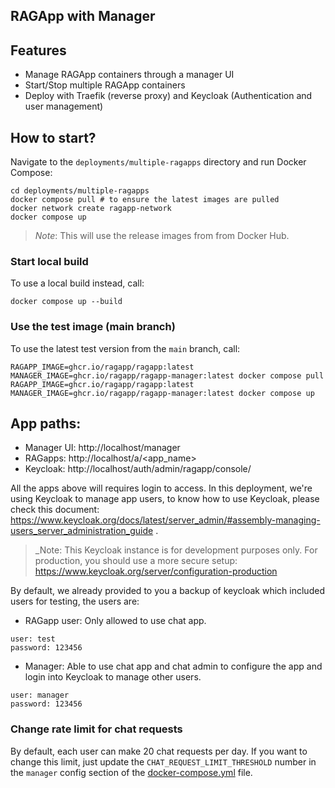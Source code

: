 ## RAGApp with Manager

## Features

- Manage RAGApp containers through a manager UI
- Start/Stop multiple RAGApp containers
- Deploy with Traefik (reverse proxy) and Keycloak (Authentication and user management)

## How to start?

Navigate to the `deployments/multiple-ragapps` directory and run Docker Compose:

```shell
cd deployments/multiple-ragapps
docker compose pull # to ensure the latest images are pulled
docker network create ragapp-network
docker compose up
```

> _Note_: This will use the release images from from Docker Hub.

### Start local build

To use a local build instead, call:

```shell
docker compose up --build
```

### Use the test image (main branch)

To use the latest test version from the `main` branch, call:

```shell
RAGAPP_IMAGE=ghcr.io/ragapp/ragapp:latest MANAGER_IMAGE=ghcr.io/ragapp/ragapp-manager:latest docker compose pull
RAGAPP_IMAGE=ghcr.io/ragapp/ragapp:latest MANAGER_IMAGE=ghcr.io/ragapp/ragapp-manager:latest docker compose up
```

## App paths:

- Manager UI: http://localhost/manager
- RAGapps: http://localhost/a/<app_name>
- Keycloak: http://localhost/auth/admin/ragapp/console/

All the apps above will requires login to access. In this deployment, we're using Keycloak to manage app users, to know how to use Keycloak, please check this document: https://www.keycloak.org/docs/latest/server_admin/#assembly-managing-users_server_administration_guide .  
> _Note: This Keycloak instance is for development purposes only. For production, you should use a more secure setup: https://www.keycloak.org/server/configuration-production

By default, we already provided to you a backup of keycloak which included users for testing, the users are:
- RAGapp user: Only allowed to use chat app.
```
user: test
password: 123456
```
- Manager: Able to use chat app and chat admin to configure the app and login into Keycloak to manage other users.
```
user: manager
password: 123456
```

### Change rate limit for chat requests
By default, each user can make 20 chat requests per day. If you want to change this limit, just update the `CHAT_REQUEST_LIMIT_THRESHOLD` number in the `manager` config section of the [docker-compose.yml](./docker-compose.yml) file.